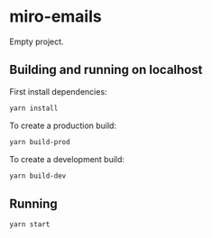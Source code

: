# miro-emails

Empty project.

## Building and running on localhost

First install dependencies:

```sh
yarn install
```

To create a production build:

```sh
yarn build-prod
```

To create a development build:

```sh
yarn build-dev
```

## Running

```sh
yarn start
```
